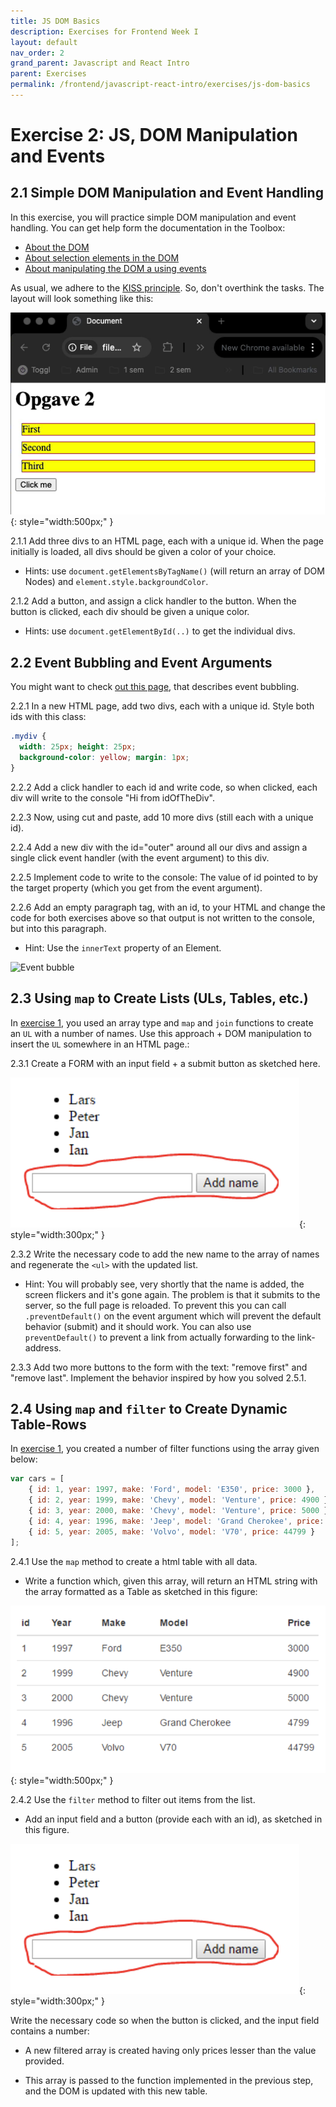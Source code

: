 ```yaml
---
title: JS DOM Basics
description: Exercises for Frontend Week I
layout: default
nav_order: 2
grand_parent: Javascript and React Intro
parent: Exercises
permalink: /frontend/javascript-react-intro/exercises/js-dom-basics
---
```


# Exercise 2: JS, DOM Manipulation and Events

## 2.1 Simple DOM Manipulation and Event Handling

In this exercise, you will practice simple DOM manipulation and event handling. You can get help form the documentation in the Toolbox:

- [About the DOM](../../toolbox/javascript/dom.md)
- [About selection elements in the DOM](../../toolbox/javascript/dom_selection.md)
- [About manipulating the DOM a using events](../../toolbox/javascript/dom_manipulation.md)

As usual, we adhere to the [KISS principle](https://en.wikipedia.org/wiki/KISS_principle). So, don't overthink the tasks. The layout will look something like this:

![Demo](./images/opgave2.png){: style="width:500px;" }

2.1.1 Add three divs to an HTML page, each with a unique id. When the page initially is loaded, all divs should be given a color of your choice.

- Hints: use `document.getElementsByTagName()` (will return an array of DOM Nodes) and `element.style.backgroundColor`.

2.1.2 Add a button, and assign a click handler to the button. When the button is clicked, each div should be given a unique color.

- Hints: use `document.getElementById(..)` to get the individual divs.

## 2.2 Event Bubbling and Event Arguments

You might want to check [out this page](https://javascript.info/bubbling-and-capturing), that describes event bubbling.

2.2.1 In a new HTML page, add two divs, each with a unique id. Style both ids with this class:

```css
.mydiv { 
  width: 25px; height: 25px;
  background-color: yellow; margin: 1px; 
}
```

2.2.2 Add a click handler to each id and write code, so when clicked, each div will write to the console "Hi from idOfTheDiv".

2.2.3 Now, using cut and paste, add 10 more divs (still each with a unique id).

2.2.4 Add a new div with the id="outer" around all our divs and assign a single click event handler (with the event argument) to this div.

2.2.5 Implement code to write to the console: The value of id pointed to by the target property (which you get from the event argument).

2.2.6 Add an empty paragraph tag, with an id, to your HTML and change the code for both exercises above so that output is not written to the console, but into this paragraph.

- Hint: Use the `innerText` property of an Element.

![Event bubble](./images/eventbubble.png)

## 2.3 Using `map` to Create Lists (ULs, Tables, etc.)

In [exercise 1](./js_basics.md), you used an array type and `map` and `join` functions to create an `UL` with a number of names. Use this approach + DOM manipulation to insert the `UL` somewhere in an HTML page.:

2.3.1 Create a FORM with an input field + a submit button as sketched here.  

![Add name button](./images/add_name_button.png){: style="width:300px;" }

 2.3.2 Write the necessary code to add the new name to the array of names and regenerate the `<ul>` with the updated list.

- Hint: You will probably see, very shortly that the name is added, the screen flickers and it's gone again. The problem is that it submits to the server, so the full page is reloaded. To prevent this you can call `.preventDefault()` on the event argument which will prevent the default behavior (submit) and it should work. You can also use `preventDefault()` to prevent a link from actually forwarding to the link-address.

2.3.3 Add two more buttons to the form with the text: "remove first" and "remove last". Implement the behavior inspired by how you solved 2.5.1.

## 2.4 Using `map` and `filter` to Create Dynamic Table-Rows

In [exercise 1](./js_basics.md), you created a number of filter functions using the array given below:

```javascript
var cars = [
    { id: 1, year: 1997, make: 'Ford', model: 'E350', price: 3000 },
    { id: 2, year: 1999, make: 'Chevy', model: 'Venture', price: 4900 },
    { id: 3, year: 2000, make: 'Chevy', model: 'Venture', price: 5000 },
    { id: 4, year: 1996, make: 'Jeep', model: 'Grand Cherokee', price: 4799 },
    { id: 5, year: 2005, make: 'Volvo', model: 'V70', price: 44799 }
];
```

2.4.1 Use the `map` method to create a html table with all data.

- Write a function which, given this array, will return an HTML string with the array formatted as a Table as sketched in this figure:

![Table](./images/table.png){: style="width:500px;" }

2.4.2 Use the `filter` method to filter out items from the list.

- Add an input field and a button (provide each with an id), as sketched in this figure.

![Add name button](./images/add_name_button.png){: style="width:300px;" }

Write the necessary code so when the button is clicked, and the input field contains a number:

- A new filtered array is created having only prices lesser than the value provided.

- This array is passed to the function implemented in the previous step, and the DOM is updated with this new table.
